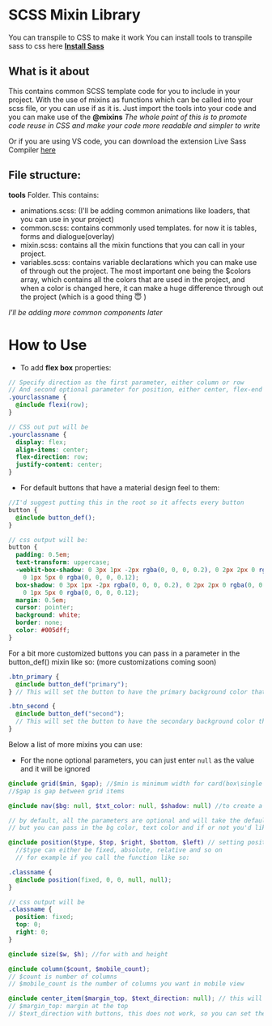 # SCSS Mixin Library

You can transpile to CSS to make it work
You can install tools to transpile sass to css here [**Install Sass**](https://sass-lang.com/install)

## What is it about

This contains common SCSS template code for you to include in your project.
With the use of mixins as functions which can be called into your scss file, or you can use if as it is.
Just import the tools into your code and you can make use of the **@mixins**
_The whole point of this is to promote code reuse in CSS and make your code more readable and simpler to write_

Or if you are using VS code, you can download the extension Live Sass Compiler [here](https://marketplace.visualstudio.com/items?itemName=ritwickdey.live-sass)

## File structure:

**tools** Folder. This contains:

- animations.scss: (I'll be adding common animations like loaders, that you can use in your project)
- common.scss: contains commonly used templates. for now it is tables, forms and dialogue(overlay)
- mixin.scss: contains all the mixin functions that you can call in your project.
- variables.scss: contains variable declarations which you can make use of through out the project. The most important one being the \$colors array, which contains all the colors that are used in the project, and when a color is changed here, it can make a huge difference through out the project (which is a good thing 😇 )

_I'll be adding more common components later_

# How to Use

- To add **flex box** properties:

```scss
// Specify direction as the first parameter, either column or row
// And second optional parameter for position, either center, flex-end etc. default is center e.g:
.yourclassname {
  @include flexi(row);
}

// CSS out put will be
.yourclassname {
  display: flex;
  align-items: center;
  flex-direction: row;
  justify-content: center;
}
```

- For default buttons that have a material design feel to them:

```scss
//I'd suggest putting this in the root so it affects every button
button {
  @include button_def();
}

// css output will be:
button {
  padding: 0.5em;
  text-transform: uppercase;
  -webkit-box-shadow: 0 3px 1px -2px rgba(0, 0, 0, 0.2), 0 2px 2px 0 rgba(0, 0, 0, 0.14),
    0 1px 5px 0 rgba(0, 0, 0, 0.12);
  box-shadow: 0 3px 1px -2px rgba(0, 0, 0, 0.2), 0 2px 2px 0 rgba(0, 0, 0, 0.14),
    0 1px 5px 0 rgba(0, 0, 0, 0.12);
  margin: 0.5em;
  cursor: pointer;
  background: white;
  border: none;
  color: #005dff;
}
```

For a bit more customized buttons you can pass in a parameter in the button_def() mixin like so: (more customizations coming soon)

```scss
.btn_primary {
  @include button_def("primary");
} // This will set the button to have the primary background color that is set in the variables file in my case it is `btn_primary: #005DFF`

.btn_second {
  @include button_def("second");
  // This will set the button to have the secondary background color that is set in the variables file in my case it is `btn_second: white`
}
```

Below a list of more mixins you can use:

- For the none optional parameters, you can just enter `null` as the value and it will be ignored

```scss
@include grid($min, $gap); //$min is minimum width for card(box\single grid),
//$gap is gap between grid items
```

```scss
@include nav($bg: null, $txt_color: null, $shadow: null) //to create a nav bar

// by default, all the parameters are optional and will take the default setting of the colors in the variables file. 
// but you can pass in the bg color, text color and if or not you'd like a shadow on the nav 
```

```scss
@include position($type, $top, $right, $bottom, $left) // setting position
  //$type can either be fixed, absolute, relative and so on
  // for example if you call the function like so:

.classname {
  @include position(fixed, 0, 0, null, null);
}

// css output will be
.classname {
  position: fixed;
  top: 0;
  right: 0;
}
```

```scss
@include size($w, $h); //for with and height
```

```scss
@include column($count, $mobile_count); 
// $count is number of columns
// $mobile_count is the number of columns you want in mobile view 
```

```scss
@include center_item($margin_top, $text_direction: null); // this will center an item using margins, relative to 100% of the parent element
// $margin_top: margin at the top
// $text_direction with buttons, this does not work, so you can set the text direction to push the buttons in that direction, e.g. right, center, left. 
```
